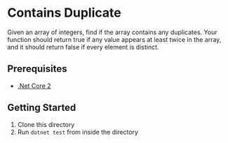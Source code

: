 # Contains Duplicate
Given an array of integers, find if the array contains any duplicates. Your function should return true if any value appears at least twice in the array, and it should return false if every element is distinct.

## Prerequisites
- [.Net Core 2](https://www.microsoft.com/net/download/)

## Getting Started 
1. Clone this directory
2. Run `dotnet test` from inside the directory